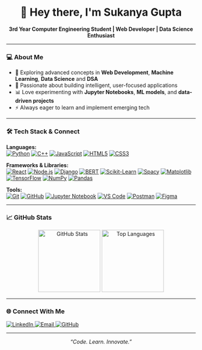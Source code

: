 <h1 align="center">👋 Hey there, I'm Sukanya Gupta</h1>

<p align="center">
  <b>3rd Year Computer Engineering Student | Web Developer | Data Science Enthusiast</b>
</p>

---

### 💻 About Me
- 🌱 Exploring advanced concepts in **Web Development**, **Machine Learning**, **Data Science** and **DSA** 
- 🧠 Passionate about building intelligent, user-focused applications  
- 📊 Love experimenting with **Jupyter Notebooks**, **ML models**, and **data-driven projects**  
- ⚡ Always eager to learn and implement emerging tech  

---

### 🛠️ Tech Stack & Connect

**Languages:**  
[![Python](https://img.shields.io/badge/-Python-3776AB?style=flat-square&logo=python&logoColor=white)](https://github.com/Sukanya0704) 
[![C++](https://img.shields.io/badge/-C++-00599C?style=flat-square&logo=c%2B%2B&logoColor=white)](https://github.com/Sukanya0704) 
[![JavaScript](https://img.shields.io/badge/-JavaScript-F7DF1E?style=flat-square&logo=javascript&logoColor=black)](https://github.com/Sukanya0704) 
[![HTML5](https://img.shields.io/badge/-HTML5-E34F26?style=flat-square&logo=html5&logoColor=white)](https://github.com/Sukanya0704) 
[![CSS3](https://img.shields.io/badge/-CSS3-1572B6?style=flat-square&logo=css3&logoColor=white)](https://github.com/Sukanya0704)  

**Frameworks & Libraries:**  
[![React](https://img.shields.io/badge/-React-61DAFB?style=flat-square&logo=react&logoColor=black)](https://github.com/Sukanya0704) 
[![Node.js](https://img.shields.io/badge/-Node.js-339933?style=flat-square&logo=node.js&logoColor=white)](https://github.com/Sukanya0704) 
[![Django](https://img.shields.io/badge/-Django-092E20?style=flat-square&logo=django&logoColor=white)](https://github.com/Sukanya0704) 
[![BERT](https://img.shields.io/badge/-BERT-FF6F61?style=flat-square)](https://github.com/Sukanya0704) 
[![Scikit-Learn](https://img.shields.io/badge/-Scikit--Learn-F7931E?style=flat-square&logo=scikit-learn&logoColor=white)](https://github.com/Sukanya0704) 
[![Spacy](https://img.shields.io/badge/-Spacy-FF0000?style=flat-square)](https://github.com/Sukanya0704) 
[![Matplotlib](https://img.shields.io/badge/-Matplotlib-11557C?style=flat-square)](https://github.com/Sukanya0704) 
[![TensorFlow](https://img.shields.io/badge/-TensorFlow-FF6F00?style=flat-square&logo=tensorflow&logoColor=white)](https://github.com/Sukanya0704) 
[![NumPy](https://img.shields.io/badge/-NumPy-013243?style=flat-square&logo=numpy&logoColor=white)](https://github.com/Sukanya0704) 
[![Pandas](https://img.shields.io/badge/-Pandas-150458?style=flat-square&logo=pandas&logoColor=white)](https://github.com/Sukanya0704)  

**Tools:**  
[![Git](https://img.shields.io/badge/-Git-F05032?style=flat-square&logo=git&logoColor=white)](https://github.com/Sukanya0704) 
[![GitHub](https://img.shields.io/badge/-GitHub-181717?style=flat-square&logo=github&logoColor=white)](https://github.com/Sukanya0704) 
[![Jupyter Notebook](https://img.shields.io/badge/-Jupyter-F37626?style=flat-square&logo=jupyter&logoColor=white)](https://github.com/Sukanya0704) 
[![VS Code](https://img.shields.io/badge/-VS%20Code-007ACC?style=flat-square&logo=visual-studio-code&logoColor=white)](https://github.com/Sukanya0704) 
[![Postman](https://img.shields.io/badge/-Postman-FF6C37?style=flat-square&logo=postman&logoColor=white)](https://github.com/Sukanya0704) 
[![Figma](https://img.shields.io/badge/-Figma-F24E1E?style=flat-square&logo=figma&logoColor=white)](https://www.linkedin.com/in/sukanya-gupta)


---

### 📈 GitHub Stats
<p align="center">
  <img src="https://github-readme-stats.vercel.app/api?username=Sukanya0704&show_icons=true&theme=tokyonight" alt="GitHub Stats" height="165"/>
  <img src="https://github-readme-stats.vercel.app/api/top-langs/?username=Sukanya0704&layout=compact&theme=tokyonight" alt="Top Languages" height="165"/>
</p>

---

### 🌐 Connect With Me
<p align="left">
  <a href="https://www.linkedin.com/in/sukanya-gupta-b40a132a2/" target="_blank">
    <img src="https://img.shields.io/badge/LinkedIn-blue?style=for-the-badge&logo=linkedin&logoColor=white" alt="LinkedIn"/>
  </a>
  <a href="mailto:sukanyagupta0730@gmail.com">
    <img src="https://img.shields.io/badge/Email-D14836?style=for-the-badge&logo=gmail&logoColor=white" alt="Email"/>
  </a>
  <a href="https://github.com/Sukanya0704" target="_blank">
    <img src="https://img.shields.io/badge/GitHub-100000?style=for-the-badge&logo=github&logoColor=white" alt="GitHub"/>
  </a>
</p>

---

<p align="center">
  <i>“Code. Learn. Innovate.”</i>
</p>
